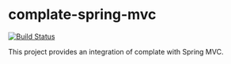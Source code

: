 # complate-spring-mvc

[![Build Status](https://travis-ci.org/complate/complate-spring-mvc.svg?branch=master)](https://travis-ci.org/complate/complate-spring-mvc)

This project provides an integration of complate with Spring MVC.
